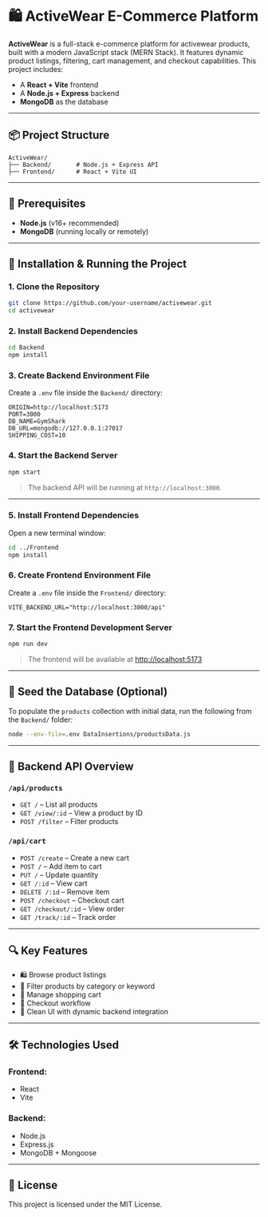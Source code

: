 
# 🛍️ ActiveWear E-Commerce Platform

**ActiveWear** is a full-stack e-commerce platform for activewear products, built with a modern JavaScript stack (MERN Stack). It features dynamic product listings, filtering, cart management, and checkout capabilities. This project includes:

- A **React + Vite** frontend
- A **Node.js + Express** backend
- **MongoDB** as the database

---

## 📦 Project Structure

```
ActiveWear/
├── Backend/       # Node.js + Express API
├── Frontend/      # React + Vite UI
```

---

## 🧩 Prerequisites

- **Node.js** (v16+ recommended)
- **MongoDB** (running locally or remotely)

---

## 🚀 Installation & Running the Project

### 1. Clone the Repository

```bash
git clone https://github.com/your-username/activewear.git
cd activewear
```

### 2. Install Backend Dependencies

```bash
cd Backend
npm install
```

### 3. Create Backend Environment File

Create a `.env` file inside the `Backend/` directory:

```env
ORIGIN=http://localhost:5173
PORT=3000
DB_NAME=GymShark
DB_URL=mongodb://127.0.0.1:27017
SHIPPING_COST=10
```

### 4. Start the Backend Server

```bash
npm start
```

> The backend API will be running at `http://localhost:3000`.

---

### 5. Install Frontend Dependencies

Open a new terminal window:

```bash
cd ../Frontend
npm install
```

### 6. Create Frontend Environment File

Create a `.env` file inside the `Frontend/` directory:

```env
VITE_BACKEND_URL="http://localhost:3000/api"
```

### 7. Start the Frontend Development Server

```bash
npm run dev
```

> The frontend will be available at [http://localhost:5173](http://localhost:5173)

---

## 🌱 Seed the Database (Optional)

To populate the `products` collection with initial data, run the following from the `Backend/` folder:

```bash
node --env-file=.env DataInsertions/productsData.js
```

---

## 🔗 Backend API Overview

### `/api/products`
- `GET /` – List all products
- `GET /view/:id` – View a product by ID
- `POST /filter` – Filter products

### `/api/cart`
- `POST /create` – Create a new cart
- `POST /` – Add item to cart
- `PUT /` – Update quantity
- `GET /:id` – View cart
- `DELETE /:id` – Remove item
- `POST /checkout` – Checkout cart
- `GET /checkout/:id` – View order
- `GET /track/:id` – Track order

---

## 🔍 Key Features

- 🛍️ Browse product listings
- 🎯 Filter products by category or keyword
- 🛒 Manage shopping cart
- 🧾 Checkout workflow
- 💬 Clean UI with dynamic backend integration

---

## 🛠️ Technologies Used

### Frontend:
- React
- Vite

### Backend:
- Node.js
- Express.js
- MongoDB + Mongoose

---

## 📄 License

This project is licensed under the MIT License.
